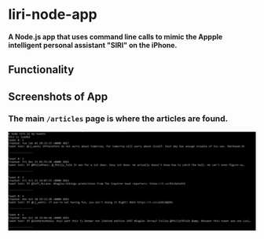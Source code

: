 # liri-node-app

#### A Node.js app that uses command line calls to mimic the Appple intelligent personal assistant "SIRI" on the iPhone. 

## Functionality

## Screenshots of App
### The main `/articles` page is where the articles are found. 
![Tweets](./screenShots/tweets.JPG)